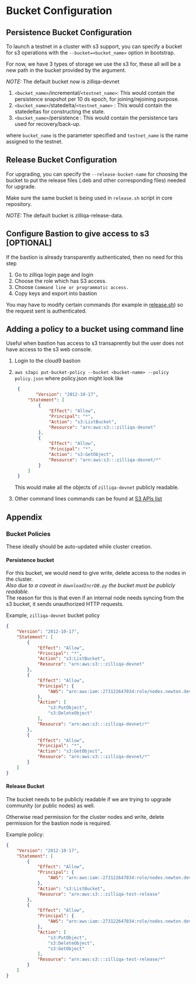 # Bucket Configuration

## Persistence Bucket Configuration

To launch a testnet in a cluster with s3 support, you can specify a bucket
for s3 operations with the `--bucket=<bucket_name>` option in bootstrap.

For now, we have 3 types of storage we use the s3 for, these all will be a new path
in the bucket provided by the argument.

*NOTE:* The default bucket now is zilliqa-devnet

1. `<bucket_name>`/incremental/`<testnet_name>`: This would contain the persistence
snapshot per 10 ds epoch, for joining/rejoining purpose.
2. `<bucket_name>`/statedelta/`<testnet_name>` : This would contain the statedeltas
for constructing the state.
3. `<bucket_name>`/persistence : This would contain the persistence tars
used for recovery/back-up.

where `bucket_name` is the parameter specified and `testnet_name` is the name assigned
to the testnet.

## Release Bucket Configuration

For upgrading, you can specify the `--release-bucket-name` for choosing the bucket
to put the release files (.deb and other corresponding files) needed for upgrade.

Make sure the same bucket is being used in `release.sh` script in core repository.

*NOTE:* The default bucket is zilliqa-release-data.

## Configure Bastion to give access to s3 [OPTIONAL]

If the bastion is already transparently authenticated, then no need for this step

1. Go to zilliqa login page and login
2. Choose the role which has S3 access.
3. Choose `Command line or programmatic access.`
4. Copy keys and export into bastion

You may have to modify certain commands
(for example in [release.sh](https://github.com/Zilliqa/Zilliqa/blob/627caccb948e52a91f72384422692186d79e4fb3/scripts/release.sh#L291))
so the request sent is authenticated.

## Adding a policy to a bucket using command line

Useful when bastion has access to s3 transaprently but the user does
not have access to the s3 web console.

1. Login to the cloud9 bastion
2. `aws s3api put-bucket-policy --bucket <bucket-name> --policy policy.json` where policy.json might
   look like

   ```json
    {
           "Version": "2012-10-17",
        "Statement": [
            {
                "Effect": "Allow",
                "Principal": "*",
                "Action": "s3:ListBucket",
                "Resource": "arn:aws:s3:::zilliqa-devnet"
            },
            {
                "Effect": "Allow",
                "Principal": "*",
                "Action": "s3:GetObject",
                "Resource": "arn:aws:s3:::zilliqa-devnet/*"
            }
        ]
    }
   ```

   This would make all the objects of `zilliqa-devnet` publicly readable.

3. Other command lines commands can be found at [S3 APIs list](https://docs.aws.amazon.com/cli/latest/reference/s3api/index.html#cli-aws-s3api)

## Appendix

### Bucket Policies

These ideally should be auto-updated while cluster creation.

#### Persistence bucket

For this bucket, we would need to give write, delete access to the nodes in the cluster.  
*Also due to a caveat in `downloadIncrDB.py` the bucket must be publicly readable.*  
The reason for this is that even if an internal node needs syncing from the s3 bucket, it
sends unauthorized HTTP requests.

Example, `zilliqa-devnet` bucket policy

``` json
{
    "Version": "2012-10-17",
    "Statement": [
        {
            "Effect": "Allow",
            "Principal": "*",
            "Action": "s3:ListBucket",
            "Resource": "arn:aws:s3:::zilliqa-devnet"
        },
        {
            "Effect": "Allow",
            "Principal": {
                "AWS": "arn:aws:iam::273122647034:role/nodes.newton.dev.z7a.xyz.k8s.local"
            },
            "Action": [
                "s3:PutObject",
                "s3:DeleteObject"
            ],
            "Resource": "arn:aws:s3:::zilliqa-devnet/*"
        },
        {
            "Effect": "Allow",
            "Principal": "*",
            "Action": "s3:GetObject",
            "Resource": "arn:aws:s3:::zilliqa-devnet/*"
        }
    ]
}

```

#### Release Bucket

The bucket needs to be publicly readable if we are trying to upgrade community
(or public nodes) as well.

Otherwise read permission for the cluster nodes and write, delete permission
for the bastion node is required.

Example policy:

``` json
{
    "Version": "2012-10-17",
    "Statement": [
        {
            "Effect": "Allow",
            "Principal": {
                "AWS": "arn:aws:iam::273122647034:role/nodes.newton.dev.z7a.xyz.k8s.local"
            },
            "Action": "s3:ListBucket",
            "Resource": "arn:aws:s3:::zilliqa-test-release"
        },
        {
            "Effect": "Allow",
            "Principal": {
                "AWS": "arn:aws:iam::273122647034:role/nodes.newton.dev.z7a.xyz.k8s.local"
            },
            "Action": [
                "s3:PutObject",
                "s3:DeleteObject",
                "s3:GetObject"
            ],
            "Resource": "arn:aws:s3:::zilliqa-test-release/*"
        }
    ]
}
```